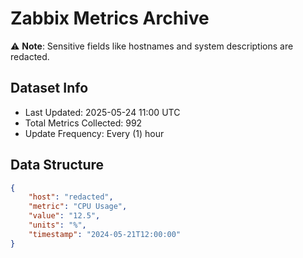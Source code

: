# Zabbix Metrics Archive

⚠️ **Note**: Sensitive fields like hostnames and system descriptions are redacted.

## Dataset Info
- Last Updated: 2025-05-24 11:00 UTC
- Total Metrics Collected: 992
- Update Frequency: Every (1) hour

## Data Structure
```json
{
    "host": "redacted",
    "metric": "CPU Usage",
    "value": "12.5",
    "units": "%",
    "timestamp": "2024-05-21T12:00:00"
}
```
